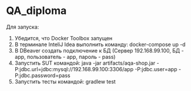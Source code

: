 # QA_diploma

Для запуска:
1. Убедится, что Docker Toolbox запущен
2. В терминале InteliJ Idea выполнить команду: docker-compose up -d
3. В DBeaver создать подключение к БД (Сервер 192.168.99.100, БД - app, пользователь - app, пароль - pass)  
4. Запустить SUT командой: java -jar artifacts/aqa-shop.jar -P:jdbc.url=jdbc:mysql://192.168.99.100:3306/app -P:jdbc.user=app -P:jdbc.password=pass
5. Запустить тесты командой: gradlew test
